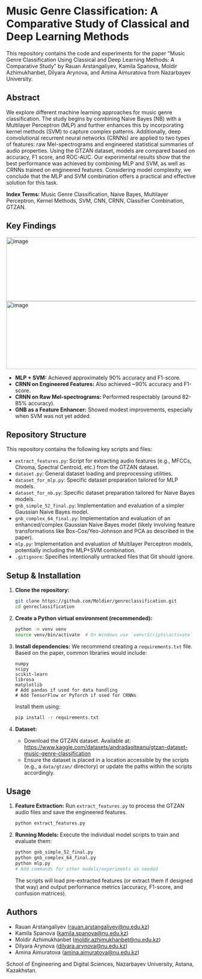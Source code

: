 # Music Genre Classification: A Comparative Study of Classical and Deep Learning Methods

This repository contains the code and experiments for the paper "Music Genre Classification Using Classical and Deep Learning Methods: A Comparative Study" by Rauan Arstangaliyev, Kamila Spanova, Moldir Azhimukhanbet, Dilyara Arynova, and Amina Aimuratova from Nazarbayev University.

## Abstract

We explore different machine learning approaches for music genre classification. The study begins by combining Naive Bayes (NB) with a Multilayer Perceptron (MLP) and further enhances this by incorporating kernel methods (SVM) to capture complex patterns. Additionally, deep convolutional recurrent neural networks (CRNNs) are applied to two types of features: raw Mel-spectrograms and engineered statistical summaries of audio properties. Using the GTZAN dataset, models are compared based on accuracy, F1 score, and ROC-AUC. Our experimental results show that the best performance was achieved by combining MLP and SVM, as well as CRNNs trained on engineered features. Considering model complexity, we conclude that the MLP and SVM combination offers a practical and effective solution for this task.

**Index Terms:** Music Genre Classification, Naive Bayes, Multilayer Perceptron, Kernel Methods, SVM, CNN, CRNN, Classifier Combination, GTZAN.

## Key Findings

<img width="740" height="170" alt="image" src="https://github.com/user-attachments/assets/27ff43ec-4f76-4d40-bba6-b929094bd7ff" />

<img width="1060" height="181" alt="image" src="https://github.com/user-attachments/assets/dc898322-4e8c-4036-88c0-49fa9518cb74" />


*   **MLP + SVM:** Achieved approximately 90% accuracy and F1-score.
*   **CRNN on Engineered Features:** Also achieved ~90% accuracy and F1-score. 
*   **CRNN on Raw Mel-spectrograms:** Performed respectably (around 82-85% accuracy).
*   **GNB as a Feature Enhancer:** Showed modest improvements, especially when SVM was not yet added.

## Repository Structure

This repository contains the following key scripts and files:

*   `extract_features.py`: Script for extracting audio features (e.g., MFCCs, Chroma, Spectral Centroid, etc.) from the GTZAN dataset.
*   `dataset.py`: General dataset loading and preprocessing utilities.
*   `dataset_for_mlp.py`: Specific dataset preparation tailored for MLP models.
*   `dataset_for_nb.py`: Specific dataset preparation tailored for Naive Bayes models.
*   `gnb_simple_52_final.py`: Implementation and evaluation of a simpler Gaussian Naive Bayes model.
*   `gnb_complex_64_final.py`: Implementation and evaluation of an enhanced/complex Gaussian Naive Bayes model (likely involving feature transformations like Box-Cox/Yeo-Johnson and PCA as described in the paper).
*   `mlp.py`: Implementation and evaluation of Multilayer Perceptron models, potentially including the MLP+SVM combination.
*   `.gitignore`: Specifies intentionally untracked files that Git should ignore.


## Setup & Installation

1.  **Clone the repository:**
    ```bash
    git clone https://github.com/Moldier/genreclassification.git
    cd genreclassification
    ```

2.  **Create a Python virtual environment (recommended):**
    ```bash
    python -m venv venv
    source venv/bin/activate  # On Windows use `venv\Scripts\activate`
    ```

3.  **Install dependencies:**
    We recommend creating a `requirements.txt` file. Based on the paper, common libraries would include:
    ```
    numpy
    scipy
    scikit-learn
    librosa
    matplotlib
    # Add pandas if used for data handling
    # Add TensorFlow or PyTorch if used for CRNNs
    ```
    Install them using:
    ```bash
    pip install -r requirements.txt
    ```

4.  **Dataset:**
    *   Download the GTZAN dataset. Available at: https://www.kaggle.com/datasets/andradaolteanu/gtzan-dataset-music-genre-classification
    *   Ensure the dataset is placed in a location accessible by the scripts (e.g., a `data/gtzan/` directory) or update the paths within the scripts accordingly.

## Usage

1.  **Feature Extraction:**
    Run `extract_features.py` to process the GTZAN audio files and save the engineered features.
    ```bash
    python extract_features.py
    ```
    
2.  **Running Models:**
    Execute the individual model scripts to train and evaluate them:
    ```bash
    python gnb_simple_52_final.py
    python gnb_complex_64_final.py
    python mlp.py
    # Add commands for other models/experiments as needed
    ```
    The scripts will load pre-extracted features (or extract them if designed that way) and output performance metrics (accuracy, F1-score, and confusion matrices).

## Authors

*   Rauan Arstangaliyev (rauan.arstangaliyev@nu.edu.kz)
*   Kamila Spanova (kamila.spanova@nu.edu.kz)
*   Moldir Azhimukhanbet (moldir.azhimukhanbet@nu.edu.kz)
*   Dilyara Arynova (dilyara.arynova@nu.edu.kz)
*   Amina Aimuratova (amina.aimuratova@nu.edu.kz)

School of Engineering and Digital Sciences, Nazarbayev University, Astana, Kazakhstan.
